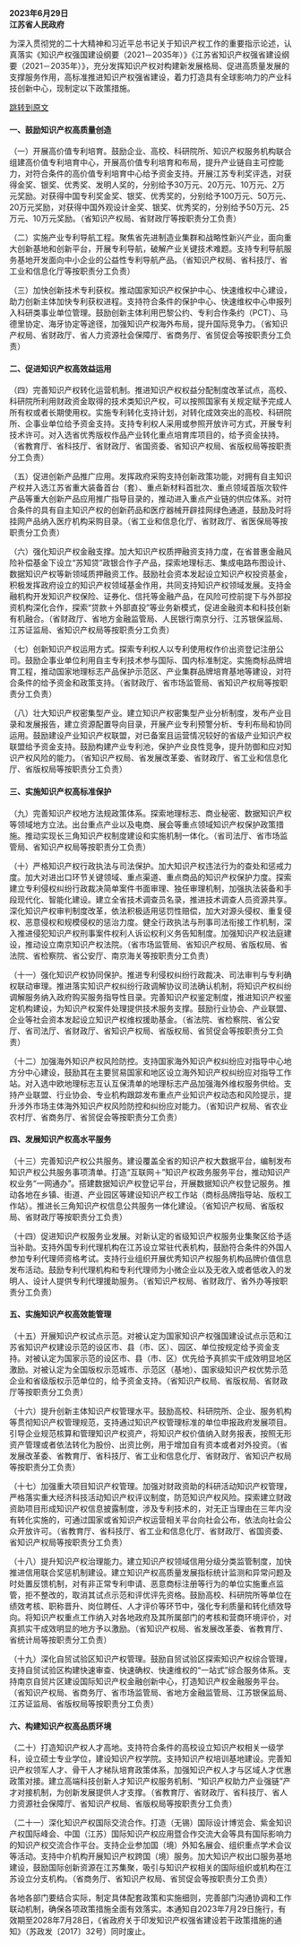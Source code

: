 **2023年6月29日**  
**江苏省人民政府**  

为深入贯彻党的二十大精神和习近平总书记关于知识产权工作的重要指示论述，认真落实《知识产权强国建设纲要（2021－2035年）》《江苏省知识产权强省建设纲要（2021－2035年）》，充分发挥知识产权对构建新发展格局、促进高质量发展的支撑服务作用，高标准推进知识产权强省建设，着力打造具有全球影响力的产业科技创新中心，现制定以下政策措施。

[跳转到原文](https://jsip.jiangsu.gov.cn/art/2023/7/17/art_85038_10953502.html)

#### 一、鼓励知识产权高质量创造

（一）开展高价值专利培育。鼓励企业、高校、科研院所、知识产权服务机构联合组建高价值专利培育中心，开展高价值专利培育和布局，提升产业链自主可控能力，对符合条件的高价值专利培育中心给予资金支持。开展江苏专利奖评选，对获得金奖、银奖、优秀奖、发明人奖的，分别给予30万元、20万元、10万元、2万元奖励。对获得中国专利奖金奖、银奖、优秀奖的，分别给予100万元、50万元、20万元奖励，对获得中国外观设计金奖、银奖、优秀奖的，分别给予50万元、25万元、10万元奖励。（省知识产权局、省财政厅等按职责分工负责）

（二）实施产业专利导航工程。聚焦省先进制造业集群和战略性新兴产业，面向重大创新基地和创新平台，开展专利导航，破解产业关键技术难题。支持专利导航服务基地开发面向中小企业的公益性专利导航产品。（省知识产权局、省科技厅、省工业和信息化厅等按职责分工负责）

（三）加快创新技术专利获权。推动国家知识产权保护中心、快速维权中心建设，助力创新主体加快专利获权进程。支持符合条件的保护中心、快速维权中心申报列入科研类事业单位管理。鼓励创新主体利用巴黎公约、专利合作条约（PCT）、马德里协定、海牙协定等途径，加强知识产权海外布局，提升国际竞争力。（省知识产权局、省财政厅、省人力资源社会保障厅、省商务厅、省贸促会等按职责分工负责）

#### 二、促进知识产权高效益运用

（四）完善知识产权转化运营机制。推进知识产权权益分配制度改革试点，高校、科研院所利用财政资金取得的技术类知识产权，可以按照国家有关规定赋予完成人所有权或者长期使用权。实施专利转化支持计划，对转化成效突出的高校、科研院所、企事业单位给予资金支持。支持专利权人采用或参照开放许可方式，开展专利技术许可。对入选省优秀版权作品产业转化重点培育库项目的，给予资金扶持。（省教育厅、省科技厅、省财政厅、省国资委、省知识产权局、省版权局等按职责分工负责）

（五）促进创新产品推广应用。发挥政府采购支持创新政策功能，对拥有自主知识产权并入选江苏省重大装备首台（套）、重点新材料首批次、重点领域首版次软件产品等重大创新产品应用推广指导目录的，推动进入重点产业链的供应体系。对符合条件的具有自主知识产权的创新药品和医疗器械开辟挂网绿色通道，鼓励及时将挂网产品纳入医疗机构采购目录。（省工业和信息化厅、省财政厅、省医保局等按职责分工负责）

（六）强化知识产权金融支撑。加大知识产权质押融资支持力度，在省普惠金融风险补偿基金下设立“苏知贷”政银合作子产品，探索地理标志、集成电路布图设计、数据知识产权等新领域质押融资工作。鼓励社会资本发起设立知识产权投资基金，积极发挥政府设立的知识产权领域基金作用，共同支持知识产权领域发展。支持金融机构开发知识产权保险、证券化、信托等金融产品，在风险可控前提下与外部投资机构深化合作，探索“贷款＋外部直投”等业务新模式，促进金融资本和科技创新有机融合。（省财政厅、省地方金融监管局、人民银行南京分行、江苏银保监局、江苏证监局、省知识产权局等按职责分工负责）

（七）创新知识产权运用方式。探索专利权人以专利使用权作价出资登记注册公司。鼓励企事业单位利用自主专利技术参与国际、国内标准制定。实施商标品牌培育工程，推动国家地理标志产品保护示范区、产业集群品牌培育基地等建设，对符合条件的给予资金和政策支持。（省财政厅、省市场监管局、省知识产权局等按职责分工负责）

（八）壮大知识产权密集型产业。建立知识产权密集型产业分析制度，发布产业目录和发展报告，建立资源配置导向目录，开展产业专利预警分析、专利布局和协同运用。鼓励建设产业知识产权联盟，对已备案且运营情况较好的省级产业知识产权联盟给予资金支持。鼓励构建产业专利池，保护产业良性竞争，提升防御和应对知识产权风险的能力。（省知识产权局、省发展改革委、省财政厅、省工业和信息化厅、省版权局等按职责分工负责）

#### 三、实施知识产权高标准保护

（九）完善知识产权地方法规政策体系。探索地理标志、商业秘密、数据知识产权等领域地方立法。出台重点产业以及电商、展会等重点领域知识产权保护政策措施。推动实现长三角知识产权制度建设和实施机制一体化。（省司法厅、省市场监管局、省知识产权局等按职责分工负责）

（十）严格知识产权行政执法与司法保护。加大知识产权违法行为的查处和惩戒力度。加大对进出口环节关键领域、重点渠道、重点商品的知识产权保护力度。探索建立专利侵权纠纷行政裁决简单案件书面审理、独任审理机制，加强执法装备和手段现代化、智能化建设。建立全省技术调查员名录，推进技术调查人员资源共享。深化知识产权审判制度改革，依法积极适用惩罚性赔偿，加大对源头侵权、重复侵权、恶意侵权和规模侵权的惩治力度。健全行政执法与刑事司法衔接工作机制，深入推进侵犯知识产权刑事案件权利人诉讼权利义务告知制度。加强知识产权法庭建设，推动设立南京知识产权法院。（省市场监管局、省知识产权局、省版权局、省法院、省检察院、省公安厅、南京海关等按职责分工负责）

（十一）强化知识产权协同保护。推进专利侵权纠纷行政裁决、司法审判与专利确权联动审理。推进落实知识产权纠纷行政调解协议司法确认机制，将知识产权纠纷调解服务纳入政府购买服务指导性目录。完善知识产权鉴定制度，推进知识产权鉴定机构建设，为知识产权案件处理提供技术服务支撑。鼓励行业协会、产业联盟、企业等社会资本发起设立知识产权维权援助基金。（省法院、省检察院、省公安厅、省司法厅、省财政厅、省知识产权局、省版权局、省贸促会等按职责分工负责）

（十二）加强海外知识产权风险防控。支持国家海外知识产权纠纷应对指导中心地方分中心建设，鼓励其在主要贸易国家和地区设立海外知识产权纠纷应对指导工作站。对入选中欧地理标志互认互保清单的地理标志产品加强海外维权服务供给。支持产业联盟、行业协会、专业机构跟踪发布重点产业知识产权动态和风险提示，提升涉外市场主体海外知识产权风险防控和纠纷应对能力。（省知识产权局、省农业农村厅、省商务厅、省贸促会等按职责分工负责）

#### 四、发展知识产权高水平服务

（十三）完善知识产权公共服务。建设覆盖全省的知识产权大数据平台，编制发布知识产权公共服务事项清单。打造“互联网＋”知识产权政务服务平台，推动知识产权业务“一网通办”。搭建数据知识产权登记平台，开展数据知识产权登记服务。推动各地在乡镇、街道、产业园区等建设知识产权工作站（商标品牌指导站、版权工作站）。推进长三角知识产权信息公共服务一体化建设。（省知识产权局、省版权局、省财政厅等按职责分工负责）

（十四）促进知识产权服务业发展。对新认定的省级知识产权服务业集聚区给予适当补助。支持外国专利代理机构在江苏设立常驻代表机构，鼓励符合条件的外国人参加专利代理师资格考试。支持行业组织开展优秀知识产权服务机构品牌价值信息发布活动。鼓励专利代理机构和专利代理师为小微企业以及无收入或者低收入的发明人、设计人提供专利代理援助服务。（省知识产权局、省财政厅、省外办等按职责分工负责）

#### 五、实施知识产权高效能管理

（十五）开展知识产权试点示范。对被认定为国家知识产权强国建设试点示范和江苏省知识产权建设示范的设区市、县（市、区）、园区、单位按规定给予资金支持。对被认定为国家示范的设区市、县（市、区）优先给予真抓实干成效明显地区激励。对被认定为全国版权示范城市、示范区（基地）、国家级知识产权优势示范企业和省级版权示范单位的，给予资金支持。（省知识产权局、省版权局、省财政厅等按职责分工负责）

（十六）提升创新主体知识产权管理水平。鼓励高校、科研院所、企业、服务机构等贯彻知识产权管理规范，支持通过知识产权管理标准的单位申报政府发展项目。引导企业规范核算和管理知识产权资产，将知识产权价值纳入财务报表，按照无形资产管理或者依法转化为股份、出资比例，用于增加自有资本或者对外投资。（省发展改革委、省教育厅、省科技厅、省工业和信息化厅、省财政厅、省知识产权局等按职责分工负责）

（十七）加强重大项目知识产权管理。加强对财政资助的科研活动知识产权管理，严格落实重大经济科技活动知识产权评议制度，防范知识产权风险。探索建立财政资助项目形成知识产权信息披露制度，涉及专利技术的，对无正当理由在三年内没有转化实施的，可通过国家或省知识产权运营相关平台向社会公布，依法向社会公众开放许可。（省教育厅、省科技厅、省工业和信息化厅、省财政厅、省国资委、省知识产权局等按职责分工负责）

（十八）提升知识产权治理能力。建立知识产权领域信用分级分类监管制度，加快推进信用联合奖惩机制建设。建立知识产权高质量发展指标统计监测和异常问题及时处置反馈机制，对有非正常专利申请、恶意商标注册等行为的单位实施重点监管，拒不整改的，取消其试点示范和评优评先资格。鼓励高校、科研院所等单位在绩效考核、职称晋升、岗位聘任、人才评价等环节中，强化专利质量和转化绩效导向。将知识产权重点工作纳入对各地政府及其所属部门的考核和营商环境评价，对真抓实干成效明显的地方予以激励。（省知识产权局、省发展改革委、省教育厅、省统计局等按职责分工负责）

（十九）深化自贸试验区知识产权管理。鼓励自贸试验区探索知识产权综合管理，支持自贸试验区构建快速审查、快速确权、快速维权的“一站式”综合服务体系。支持南京自贸片区建设国际知识产权金融创新中心，打造知识产权金融服务平台。（省知识产权局、省商务厅、省市场监管局、省地方金融监管局、江苏银保监局、江苏证监局、省版权局等按职责分工负责）

#### 六、构建知识产权高品质环境

（二十）打造知识产权人才高地。支持符合条件的高校设立知识产权相关一级学科，设立硕士专业学位，建设知识产权学院。支持知识产权培训基地建设。完善知识产权领军人才、骨干人才梯队培育政策体系，加强知识产权人才与区域人才优惠政策对接。建立高端科技创新人才知识产权服务机制、“知识产权助力产业强链”产才对接机制，为创新发展提供人才支撑。（省教育厅、省财政厅、省科技厅、省人力资源社会保障厅、省知识产权局、省版权局等按职责分工负责）

（二十一）深化知识产权国际交流合作。打造（无锡）国际设计博览会、紫金知识产权国际峰会、中国（江苏）国际知识产权应用暨合作交流大会等具有国际影响力的知识产权交流合作平台。支持企业参加国（境）外知名展会、组织重点学术会议等活动。支持中介机构开展知识产权跨国（境）服务。加大知识产权出口服务基地建设，鼓励国际创新资源在江苏集聚，吸引与知识产权相关的国际组织或机构在江苏设立分支机构。（省商务厅、省知识产权局、省贸促会等按职责分工负责）

各地各部门要结合实际，制定具体配套政策和实施细则，完善部门沟通协调和工作联动机制，确保各项政策措施全面有效落实。本通知自2023年7月29日施行，有效期至2028年7月28日，《省政府关于印发知识产权强省建设若干政策措施的通知》（苏政发〔2017〕32号）同时废止。